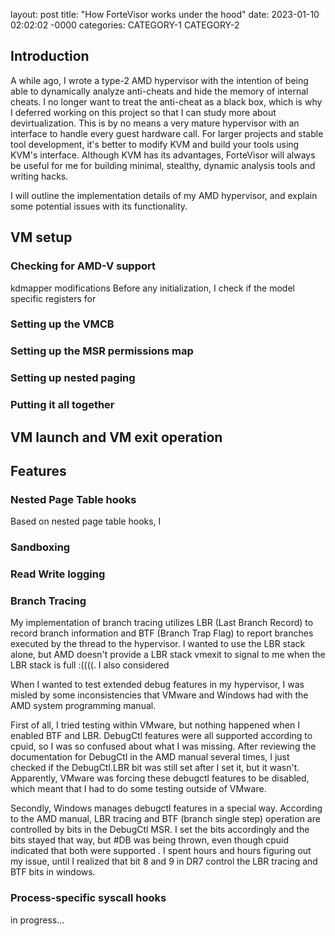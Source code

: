 layout: post
title: "How ForteVisor works under the hood"
date: 2023-01-10 02:02:02 -0000
categories: CATEGORY-1 CATEGORY-2

## Introduction

A while ago, I wrote a type-2 AMD hypervisor with the intention of being able to dynamically analyze anti-cheats and hide the memory of internal cheats. I no longer want to treat the anti-cheat as a black box, which is why I deferred working on this project so that I can study more about devirtualization. This is by no means a very mature hypervisor with an interface to handle every guest hardware call. For larger projects and stable tool development, it's better to modify KVM and build your tools using KVM's interface. Although KVM has its advantages, ForteVisor will always be useful for me for building minimal, stealthy, dynamic analysis tools and writing hacks.

I will outline the implementation details of my AMD hypervisor, and explain some potential issues with its functionality. 

## VM setup

### Checking for AMD-V support 

kdmapper modifications
Before any initialization, I check if the model specific registers for 

### Setting up the VMCB

### Setting up the MSR permissions map


### Setting up nested paging

### Putting it all together



## VM launch and VM exit operation

## Features

### Nested Page Table hooks

Based on nested page table hooks, I 

### Sandboxing 

### Read Write logging

### Branch Tracing

My implementation of branch tracing utilizes LBR (Last Branch Record) to record branch information and BTF (Branch Trap Flag) to report branches executed by the thread to the hypervisor. I wanted to use the LBR stack alone, but AMD doesn't provide a LBR stack vmexit to signal to me when the LBR stack is full  :((((. I also considered 

When I wanted to test extended debug features in my hypervisor, I was misled by some inconsistencies that VMware and Windows had with the AMD system programming manual. 

First of all, I tried testing within VMware, but nothing happened when I enabled BTF and LBR. DebugCtl features were all supported according to cpuid, so I was so confused about what I was missing. After reviewing the documentation for DebugCtl in the AMD manual several times, I just checked if the DebugCtl.LBR bit was still set after I set it, but it wasn't. Apparently, VMware was forcing these debugctl features to be disabled, which meant that I had to do some testing outside of VMware. 

Secondly, Windows manages debugctl features in a special way. According to the AMD manual, LBR tracing and BTF (branch single step) operation are controlled by bits in the DebugCtl MSR. I set the bits accordingly and the bits stayed that way, but #DB was being thrown, even though cpuid indicated that both were supported . I spent hours and hours figuring out my issue, until I realized that bit 8 and 9 in DR7  control the LBR tracing and BTF bits in windows.

### Process-specific syscall hooks

in progress...